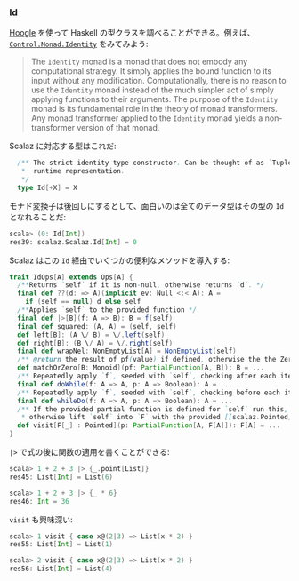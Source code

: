 
### Id

[Hoogle](http://www.haskell.org/hoogle/?hoogle=Identity) を使って Haskell の型クラスを調べることができる。例えば、[`Control.Monad.Identity`](http://hackage.haskell.org/packages/archive/mtl/latest/doc/html/Control-Monad-Identity.html) をみてみよう:

> The `Identity` monad is a monad that does not embody any computational strategy. It simply applies the bound function to its input without any modification. Computationally, there is no reason to use the `Identity` monad instead of the much simpler act of simply applying functions to their arguments. The purpose of the `Identity` monad is its fundamental role in the theory of monad transformers. Any monad transformer applied to the `Identity` monad yields a non-transformer version of that monad.

Scalaz に対応する型はこれだ:

```scala
  /** The strict identity type constructor. Can be thought of as `Tuple1`, but with no
   *  runtime representation.
   */
  type Id[+X] = X
```

モナド変換子は後回しにするとして、面白いのは全てのデータ型はその型の `Id` となれることだ:

```scala
scala> (0: Id[Int])
res39: scalaz.Scalaz.Id[Int] = 0
```

Scalaz はこの `Id` 経由でいくつかの便利なメソッドを導入する:

```scala
trait IdOps[A] extends Ops[A] {
  /**Returns `self` if it is non-null, otherwise returns `d`. */
  final def ??(d: => A)(implicit ev: Null <:< A): A =
    if (self == null) d else self
  /**Applies `self` to the provided function */
  final def |>[B](f: A => B): B = f(self)
  final def squared: (A, A) = (self, self)
  def left[B]: (A \/ B) = \/.left(self)
  def right[B]: (B \/ A) = \/.right(self)
  final def wrapNel: NonEmptyList[A] = NonEmptyList(self)
  /** @return the result of pf(value) if defined, otherwise the the Zero element of type B. */
  def matchOrZero[B: Monoid](pf: PartialFunction[A, B]): B = ...
  /** Repeatedly apply `f`, seeded with `self`, checking after each iteration whether the predicate `p` holds. */
  final def doWhile(f: A => A, p: A => Boolean): A = ...
  /** Repeatedly apply `f`, seeded with `self`, checking before each iteration whether the predicate `p` holds. */
  final def whileDo(f: A => A, p: A => Boolean): A = ...
  /** If the provided partial function is defined for `self` run this,
   * otherwise lift `self` into `F` with the provided [[scalaz.Pointed]]. */
  def visit[F[_] : Pointed](p: PartialFunction[A, F[A]]): F[A] = ...
}
```

`|>` で式の後に関数の適用を書くことができる:

```scala
scala> 1 + 2 + 3 |> {_.point[List]}
res45: List[Int] = List(6)

scala> 1 + 2 + 3 |> {_ * 6}
res46: Int = 36
```

`visit` も興味深い:

```scala
scala> 1 visit { case x@(2|3) => List(x * 2) }
res55: List[Int] = List(1)

scala> 2 visit { case x@(2|3) => List(x * 2) }
res56: List[Int] = List(4)
```
